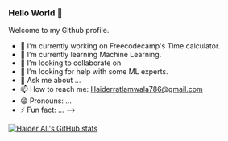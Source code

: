 ### Hello World 👋

Welcome to my Github profile.

- 🔭 I’m currently working on Freecodecamp's Time calculator.
- 🌱 I’m currently learning Machine Learning.
- 👯 I’m looking to collaborate on 
- 🤔 I’m looking for help with some ML experts.
- 💬 Ask me about ...
- 📫 How to reach me: Haiderratlamwala786@gmail.com
- 😄 Pronouns: ...
- ⚡ Fun fact: ...
-->


[![Haider Ali's GitHub stats](https://github-readme-stats.vercel.app/api?username=AliHaider20)](https://github.com/AliHaider20/github-readme-stats)

